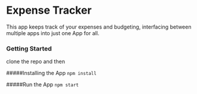 # Expense Tracker

This app keeps track of your expenses and budgeting, interfacing between multiple apps into just one App for all.

### Getting Started

clone the repo and then

#####Installing the App
`npm install`

#####Run the App
`npm start`
